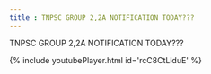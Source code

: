 ```yaml
---
title : TNPSC GROUP 2,2A NOTIFICATION TODAY???
---
```


TNPSC GROUP 2,2A NOTIFICATION TODAY???



{% include youtubePlayer.html id='rcC8CtLlduE' %}
